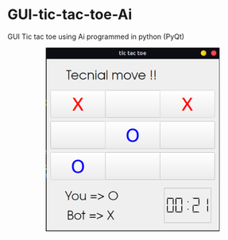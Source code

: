 # GUI-tic-tac-toe-Ai
GUI Tic tac toe using Ai programmed in python (PyQt)

<div id="header" align="center">
  <img src="pic/main.png" width="350"/>
</div>